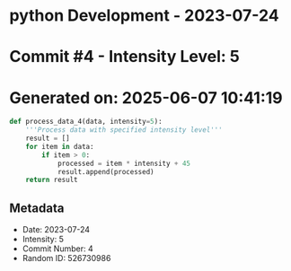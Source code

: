 ﻿# python Development - 2023-07-24
# Commit #4 - Intensity Level: 5
# Generated on: 2025-06-07 10:41:19
```python
def process_data_4(data, intensity=5):
    '''Process data with specified intensity level'''
    result = []
    for item in data:
        if item > 0:
            processed = item * intensity + 45
            result.append(processed)
    return result
```
## Metadata
- Date: 2023-07-24
- Intensity: 5
- Commit Number: 4
- Random ID: 526730986
